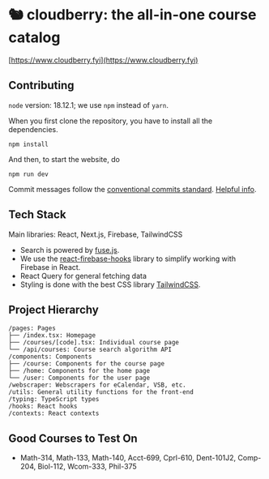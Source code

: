 # 🐿 cloudberry: the all-in-one course catalog

[https://www.cloudberry.fyi](https://www.cloudberry.fyi)

## Contributing

`node` version: 18.12.1; we use `npm` instead of `yarn`.

When you first clone the repository, you have to install all the dependencies.
```
npm install
```

And then, to start the website, do
```
npm run dev
```

Commit messages follow the [conventional commits standard](https://www.conventionalcommits.org/en/v1.0.0/). [Helpful info](https://gist.github.com/qoomon/5dfcdf8eec66a051ecd85625518cfd13).

## Tech Stack

Main libraries: React, Next.js, Firebase, TailwindCSS

- Search is powered by [fuse.js](https://fusejs.io).
- We use the [react-firebase-hooks](https://github.com/CSFrequency/react-firebase-hooks) library to simplify working with Firebase in React.
- React Query for general fetching data
- Styling is done with the best CSS library [TailwindCSS](https://tailwindcss.com).

## Project Hierarchy

```
/pages: Pages
├── /index.tsx: Homepage
├── /courses/[code].tsx: Individual course page
└── /api/courses: Course search algorithm API
/components: Components
├── /course: Components for the course page
├── /home: Components for the home page
└── /user: Components for the user page
/webscraper: Webscrapers for eCalendar, VSB, etc.
/utils: General utility functions for the front-end
/typing: TypeScript types
/hooks: React hooks
/contexts: React contexts
```

## Good Courses to Test On
- Math-314, Math-133, Math-140, Acct-699, Cprl-610, Dent-101J2, Comp-204, Biol-112, Wcom-333, Phil-375
